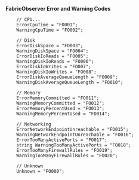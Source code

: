 **FabricObserver Error and Warning Codes** 

        // CPU...
        ErrorCpuTime = "FO001";
        WarningCpuTime = "FO002";

        // Disk
        ErrorDiskSpace = "FO003";
        WarningDiskSpace = "FO004";
        ErrorDiskIoReads = "FO005";
        WarningDiskIoReads = "FO006";
        ErrorDiskIoWrites = "FO007";
        WarningDiskIoWrites = "FO008";
        ErrorDiskAverageQueueLength = "FO009";
        WarningDiskAverageQueueLength = "FO010";

        // Memory
        ErrorMemoryCommitted = "FO011";
        WarningMemoryCommitted = "FO012";
        ErrorMemoryPercentUsed = "FO013";
        WarningMemoryPercentUsed = "FO014";

        // Networking
        ErrorNetworkEndpointUnreachable = "FO015";
        WarningNetworkEndpointUnreachable = "FO016";
        ErrorTooManyActivePorts = "FO017";
        string WarningTooManyActivePorts = "FO018";
        ErrorTooManyFirewallRules = "FO019";
        WarningTooManyFirewallRules = "FO020";

        // Unknown
        Unknown = "FO000";
